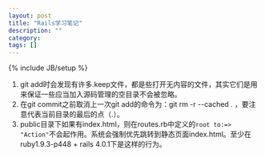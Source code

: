 ```yaml
---
layout: post
title: "Rails学习笔记"
description: ""
category: 
tags: []
---
```

{% include JB/setup %}

1. git add时会发现有许多.keep文件，都是些打开无内容的文件，其实它们是用来保证一些应当加入源码管理的空目录不会被忽略。
2. 在git commit之前取消上一次git add的命令为：git rm -r --cached .  ，要注意代表当前目录的最后的点（.）。
3. public目录下如果有index.html，则在routes.rb中定义的`root to:=> "Action"`不会起作用。系统会强制优先跳转到静态页面index.html。至少在ruby1.9.3-p448 + rails 4.0.1下是这样的行为。
